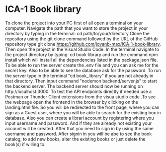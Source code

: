# ICA-1 Book library
To clone the project into your PC first of all open a terminal on your computer. 
Navigate the path that you want to store the project in your directory by typing in the terminal: cd path/to/your/directory
Clone the repository using the git clone command followed by the URL of the GitHub repository type git clone https://github.com/jovanb-max/ICA-1-book-library.
Then open the project in the Visual Studio Code. In the terminal navigate to the project directory by typing: cd book-library and run the command 
npm install which will install all the dependencies listed in the package.json file. To be able to run the server create the .env file and you can ask me for the secret key. Also to be
able to see the database ask for the password. To run the server type in the terminal "cd book_library" if you are not already in that directory. Then input command "nodemon backend/server.js" to start the backend server. The backend server should now be running on http://localhost:3000. To test the API endpoints directly if needed use a Postman or Thunder Client extensions from the visua studio code .To see the webpage open the frontend in the browser by clicking on the landing.html file. So you will be redirected to the front page, where you can sign as a Guest user, where you will be able to search for the existing box in database. Also you can create a librari account by registering where you input username and password. And if they are already not existing your account will be created. After that you need to sign in by using the same username and password. After signin in you will be abe to see the book catalog, to add new books, alter the existing books or just delete the book(s) if willing to.






